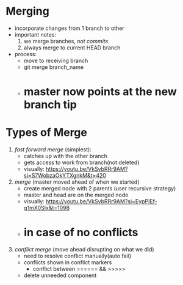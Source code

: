 # Merging
- incorporate changes from 1 branch to other
- important notes:
    1. we merge branches, *not commits*
    2. always merge to current HEAD branch
- process:
    - move to receiving branch
    - git merge branch_name
    - # master now points at the new branch tip

# Types of Merge
1. *fast forward merge* (simplest):
    - catches up with the other branch
    - gets access to work from branch(not deleted)
    - visually: https://youtu.be/VkSvbRRr9AM?si=S7WobzaOkYTXgnkM&t=420
2. *merge* (master moved ahead of when we started)
    - create merged node with 2 parents (user recursive strategy)
    - master and head are on the merged node
    - visually: https://youtu.be/VkSvbRRr9AM?si=EypPIEf-q1mX0SIx&t=1098
    - # in case of no conflicts
3. *conflict merge* (move ahead disrupting on what we did)
    - need to resolve conflict manually(auto fail)
    - conflicts shown in conflict markers
        - conflict between ====== && >>>>>
    - delete unneeded component
